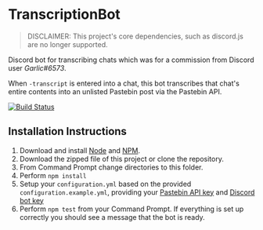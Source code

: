 # TranscriptionBot

> DISCLAIMER: This project's core dependencies, such as discord.js are no longer supported.

Discord bot for transcribing chats which was for a commission from Discord user *Garlic#6573*.

When `-transcript` is entered into a chat, this bot transcribes that chat's entire contents into an unlisted Pastebin post via the Pastebin API.

[![Build Status](https://travis-ci.org/grisstyl/TranscriptionBot.svg?branch=master)](https://travis-ci.org/grisstyl/TranscriptionBot)

## Installation Instructions

1. Download and install [Node](https://nodejs.org/en/) and [NPM](https://www.npmjs.com/).
2. Download the zipped file of this project or clone the repository.
3. From Command Prompt change directories to this folder.
4. Perform `npm install`
5. Setup your `configuration.yml` based on the provided `configuration.example.yml`, providing your [Pastebin API key](https://pastebin.com/api) and [Discord bot key](https://github.com/reactiflux/discord-irc/wiki/Creating-a-discord-bot-&-getting-a-token)
6. Perform `npm test` from your Command Prompt. If everything is set up correctly you should see a message that the bot is ready.